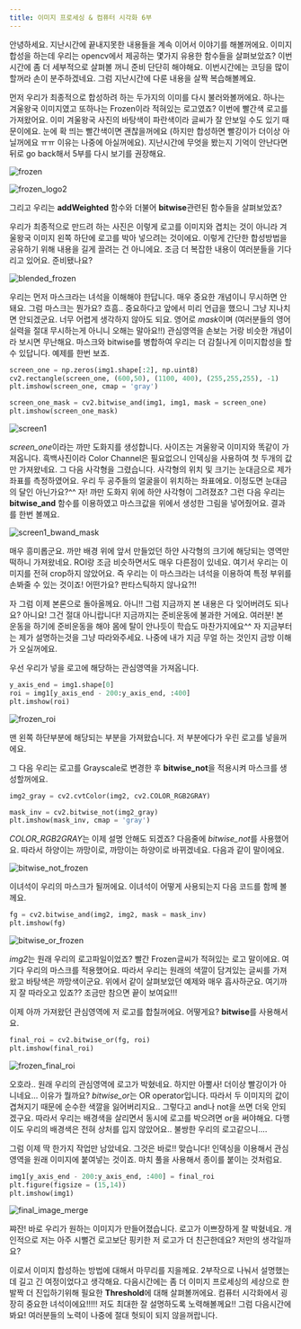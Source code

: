 ```yaml
---
title: 이미지 프로세싱 & 컴퓨터 시각화 6부
---
```


안녕하세요. 지난시간에 끝내지못한 내용들을 계속 이어서 이야기를 해볼꺼에요. 이미지합성을 하는데 우리는 opencv에서 제공하는 몇가지 유용한 함수들을 살펴보았죠? 이번시간에 좀 더 세부적으로 살펴볼 꺼니 준비 단단히 해야해요. 이번시간에는 코딩을 많이 할꺼라 손이 분주하겠네요. 그럼 지난시간에 다룬 내용을 살짝 복습해볼께요.

먼저 우리가 최종적으로 합성하려 하는 두가지의 이미를 다시 불러와볼꺼에요. 하나는 겨울왕국 이미지였고 또하나는 Frozen이라 적혀있는 로고였죠? 이번에 빨간색 로고를 가져왔어요. 이미 겨울왕국 사진의 바탕색이 파란색이라 글씨가 잘 안보일 수도 있기 때문이에요. 눈에 확 띄는 빨간색이면 괜찮을꺼에요 (하지만 합성하면 빨강이가 더이상 아닐꺼에요 ㅠㅠ 이유는 나중에 아실꺼에요). 지난시간에 무엇을 봤는지 기억이 안난다면 뒤로 go back해서 5부를 다시 보기를 권장해요.

![frozen](/emerald/img/frozen.png "frozen")

![frozen_logo2](/emerald/img/frozen_logo2.png "frozen_logo2")

그리고 우리는 **addWeighted** 함수와 더불어 **bitwise**관련된 함수들을 살펴보았죠? 

우리가 최종적으로 만드려 하는 사진은 이렇게 로고를 이미지와 겹치는 것이 아니라 겨울왕국 이미지 왼쪽 하단에 로고를 박아 넣으려는 것이에요. 이렇게 간단한 합성방법을 공유하기 위해 내용을 길게 끌려는 건 아니에요. 조금 더 복잡한 내용이 여러분들을 기다리고 있어요. 준비됐나요?  

![blended_frozen](/emerald/img/blended_frozen.png "blended_frozen")

우리는 먼저 마스크라는 녀석을 이해해야 한답니다. 매우 중요한 개념이니 무시하면 안돼요. 그럼 마스크는 뭔가요? 흐흠.. 중요하다고 앞에서 미리 언급을 했으니 그냥 지나치면 안되겠군요. 너무 어렵게 생각하지 않아도 되요. 영어로 *mask*이며 (여러분들의 영어실력을 절대 무시하는게 아니니 오해는 말아요!!) 관심영역을 손보는 거랑 비슷한 개념이라 보시면 무난해요. 마스크와  bitwise를 병합하여 우리는 더 감칠나게 이미지합성을 할 수 있답니다. 예제를 한번 보죠.

```python
screen_one = np.zeros(img1.shape[:2], np.uint8)
cv2.rectangle(screen_one, (600,50), (1100, 400), (255,255,255), -1)
plt.imshow(screen_one, cmap = 'gray')

screen_one_mask = cv2.bitwise_and(img1, img1, mask = screen_one)
plt.imshow(screen_one_mask)
```

![screen1](/emerald/img/screen1.png "screen1")

*screen_one*이라는 까만 도화지를 생성합니다. 사이즈는 겨울왕국 이미지와 똑같이 가져옵니다. 흑백사진이라 Color Channel은 필요없으니 인덱싱을 사용하여 첫 두개의 값만 가져왔네요. 그 다음 사각형을 그렸습니다. 사각형의 위치 및 크기는 눈대금으로 제가 좌표를 측정하였어요. 우리 두 공주들의 얼굴을이 위치하는 좌표에요. 이정도면 눈대금의 달인 아닌가요?^^ 자! 까만 도화지 위에 하얀 사각형이 그려졌죠? 그런 다음 우리는 **bitwise_and** 함수를 이용하였고 마스크값을 위에서 생성한 그림을 넣어줬어요. 결과를 한번 볼께요.

![screen1_bwand_mask](/emerald/img/screen1_bwand_mask.png "screen1_bwand_mask")

매우 흥미롭군요. 까만 배경 위에 앞서 만들었던 하얀 사각형의 크기에 해당되는 영역만 떡하니 가져왔네요. ROI랑 조금 비슷하면서도 매우 다른점이 있네요. 여기서 우리는 이미지를 전혀 crop하지 않았어요. 즉 우리는 이 마스크라는 녀석을 이용하여 특정 부위를 손봐줄 수 있는 것이죠! 어떤가요? 판타스틱하지 않나요?!! 

자 그럼 이제 본론으로 돌아올께요. 아니!! 그럼 지금까지 본 내용은 다 잊어버려도 되나요? 아니요! 그건 절대 아니랍니다! 지금까지는 준비운동에 불과한 거에요. 여러분! 본 운동을 하기에 준비운동을 해야 몸에 탈이 안나듯이 학습도 마찬가지에요^^ 자 지금부터는 제가 설명하는것을 그냥 따라와주세요. 나중에 내가 지금 무얼 하는 것인지 금방 이해가 오실꺼에요. 

우선 우리가 넣을 로고에 해당하는 관심영역을 가져옵니다.

```python
y_axis_end = img1.shape[0]
roi = img1[y_axis_end - 200:y_axis_end, :400]
plt.imshow(roi)
```

![frozen_roi](/emerald/img/frozen_roi.png "frozen_roi")

맨 왼쪽 하단부분에 해당되는 부분을 가져왔습니다. 저 부분에다가 우린 로고를 넣을꺼에요. 

그 다음 우리는 로고를 Grayscale로 변경한 후 **bitwise_not**을 적용시켜 마스크를 생성할꺼에요. 

```python
img2_gray = cv2.cvtColor(img2, cv2.COLOR_RGB2GRAY)

mask_inv = cv2.bitwise_not(img2_gray)
plt.imshow(mask_inv, cmap = 'gray')
```

*COLOR_RGB2GRAY*는 이제 설명 안해도 되겠죠? 다음줄에 *bitwise_not*를 사용했어요. 따라서 하양이는 까망이로, 까망이는 하양이로 바뀌겠네요. 다음과 같이 말이에요.

![bitwise_not_frozen](/emerald/img/bitwise_not_frozen.png "bitwise_not_frozen")

이녀석이 우리의 마스크가 될꺼에요. 이녀석이 어떻게 사용되는지 다음 코드를 함께 볼께요.

```python
fg = cv2.bitwise_and(img2, img2, mask = mask_inv)
plt.imshow(fg)
```

![bitwise_or_frozen](/emerald/img/bitwise_or_frozen.png "bitwise_or_frozen")

*img2*는 원래 우리의 로고파일이었죠? 빨간 Frozen글씨가 적혀있는 로고 말이에요. 여기다 우리의 마스크를 적용했어요. 따라서 우리는 원래의 색깔이 담겨있는 글씨를 가져왔고 바탕색은 까망색이군요. 위에서 같이 살펴보았던 예제와 매우 흡사하군요. 여기까지 잘 따라오고 있죠?? 조금만 참으면 끝이 보여요!!! 

이제 아까 가져왔던 관심영역에 저 로고를 합칠꺼에요. 어떻게요? **bitwise**를 사용해서요. 

```python
final_roi = cv2.bitwise_or(fg, roi)
plt.imshow(final_roi)
```

![frozen_final_roi](/emerald/img/frozen_final_roi.png "frozen_final_roi")

오호라.. 원래 우리의 관심영역에 로고가 박혔네요. 하지만 아뿔사! 더이상 빨강이가 아니네요... 이유가 뭘까요? *bitwise_or*는 OR operator입니다. 따라서 두 이미지의 값이 겹쳐지기 때문에 순수한 색깔을 잃어버리지요.. 그렇다고 and나 not을 쓰면 더욱 안되겠구요. 따라서 우리는 배경색을 살리면서 동시에 로고를 박으려면 or을 써야해요. 다행이도 우리의 배경색은 전혀 상처를 입지 않았어요.. 불쌍한 우리의 로고같으니.... 

그럼 이제 딱 한가지 작업만 남았네요. 그것은 바로!! 맞습니다! 인덱싱을 이용해서 관심영역을 원래 이미지에 붙여넣는 것이죠. 마치 풀을 사용해서 종이를 붙이는 것처럼요.

```python
img1[y_axis_end - 200:y_axis_end, :400] = final_roi
plt.figure(figsize = (15,14))
plt.imshow(img1)
```

![final_image_merge](/emerald/img/final_image_merge.png "final_image_merge")

쨔잔! 바로 우리가 원하는 이미지가 만들어졌습니다. 로고가 이쁘장하게 잘 박혔네요. 개인적으로 저는 아주 시뻘건 로고보단 핑키한 저 로고가 더 친근한데요? 저만의 생각일까요? 

이로서 이미지 합성하는 방법에 대해서 마무리를 지을께요. 2부작으로 나눠서 설명했는데 길고 긴 여정이었다고 생각해요. 다음시간에는 좀 더 이미지 프로세싱의 세상으로 한발짝 더 진입하기위해 필요한 **Threshold**에 대해 살펴볼꺼에요. 컴퓨터 시각화에서 굉장히 중요한 녀석이에요!!!!! 저도 최대한 잘 설명하도록 노력해볼께요!! 그럼 다음시간에 봐요! 여러분들의 노력이 나중에 절대 헛되이 되지 않을꺼랍니다. 